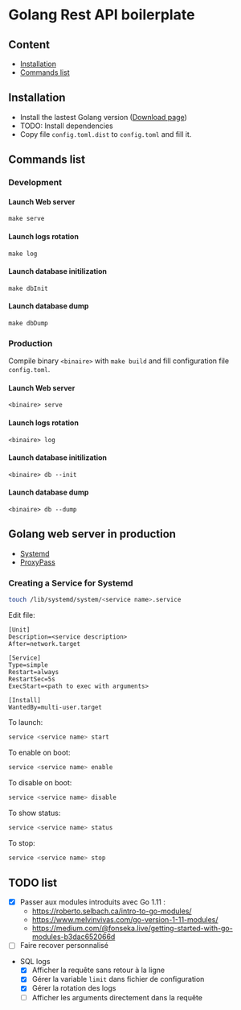 # Golang Rest API boilerplate

## Content
- [Installation](#-installation)
- [Commands list](#-commands-list)

## Installation
- Install the lastest Golang version ([Download page](https://golang.org/dl/))
- TODO: Install dependencies
- Copy file `config.toml.dist` to `config.toml` and fill it.

## Commands list

### Development

#### Launch Web server
```
make serve
```

#### Launch logs rotation
```
make log
```

#### Launch database initilization
```
make dbInit
```

#### Launch database dump
```
make dbDump
```

### Production

Compile binary `<binaire>` with `make build` and fill configuration file `config.toml`.

#### Launch Web server
```
<binaire> serve
```

#### Launch logs rotation
```
<binaire> log
```

#### Launch database initilization
```
<binaire> db --init
```

#### Launch database dump
```
<binaire> db --dump
```



## Golang web server in production
- [Systemd](https://jonathanmh.com/deploying-go-apps-systemd-10-minutes-without-docker/)
- [ProxyPass](https://evanbyrne.com/blog/go-production-server-ubuntu-nginx)

### Creating a Service for Systemd
```bash
touch /lib/systemd/system/<service name>.service
```

Edit file:
```
[Unit]
Description=<service description>
After=network.target

[Service]
Type=simple
Restart=always
RestartSec=5s
ExecStart=<path to exec with arguments>

[Install]
WantedBy=multi-user.target
```

To launch:
```bash
service <service name> start
```

To enable on boot:
```bash
service <service name> enable
```

To disable on boot:
```bash
service <service name> disable
```

To show status:
```bash
service <service name> status
```

To stop:
```bash
service <service name> stop
```



## TODO list
- [x] Passer aux modules introduits avec Go 1.11 :
    - https://roberto.selbach.ca/intro-to-go-modules/
    - https://www.melvinvivas.com/go-version-1-11-modules/
    - https://medium.com/@fonseka.live/getting-started-with-go-modules-b3dac652066d
- [ ] Faire recover personnalisé
- SQL logs
    - [x] Afficher la requête sans retour à la ligne
    - [x] Gérer la variable `limit` dans fichier de configuration
    - [x] Gérer la rotation des logs
    - [ ] Afficher les arguments directement dans la requête
